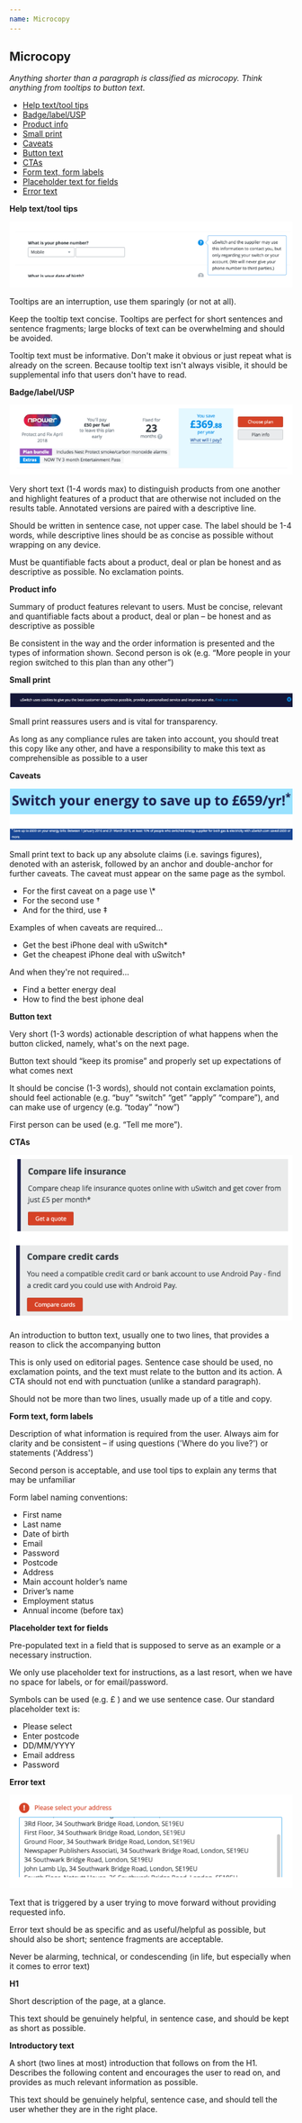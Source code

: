 ```yaml
---
name: Microcopy
---
```


## Microcopy

*Anything shorter than a paragraph is classified as microcopy. Think anything from tooltips to button text.* 

<ul class='table-of-contents'>
<li><a href="#Help text/tool tips">Help text/tool tips</a></li>
<li><a href="#Badge/label/USP">Badge/label/USP</a></li>
<li><a href="#Product info">Product info</a></li>
<li><a href="#Small print">Small print</a></li>
<li><a href="#Caveats">Caveats</a></li>
<li><a href="#Button text">Button text</a></li>
<li><a href="#CTAs">CTAs</a></li>
<li><a href="#Form text, form labels">Form text, form labels</a></li>
<li><a href="#Placeholder text for fields">Placeholder text for fields</a></li>
<li><a href="#Error text">Error text</a></li>
</ul>

<span id="Help text/tool tips"></span>
**Help text/tool tips** 

<img alt="image" class="us-img--full trailered" src="/images/tooltip.png">

Tooltips are an interruption, use them sparingly (or not at all).  

Keep the tooltip text concise. Tooltips are perfect for short sentences and sentence fragments; large blocks of text can be overwhelming and should be avoided.

Tooltip text must be informative. Don't make it obvious or just repeat what is already on the screen. Because tooltip text isn't always visible, it should be supplemental info that users don't have to read.  

<span id="Badge/label/USP"></span>
**Badge/label/USP**

<img alt="image" class="us-img--full trailered" src="/images/badge-label-usp.png">

Very short text (1-4 words max) to distinguish products from one another and highlight features of a product that are otherwise not included on the results table. Annotated versions are paired with a descriptive line.

Should be written in sentence case, not upper case. The label should be 1-4 words, while descriptive lines should be as concise as possible without wrapping on any device.

Must be quantifiable facts about a product, deal or plan  be honest and as descriptive as possible. No exclamation points.

<span id="Product info"></span>
**Product info**

Summary of product features relevant to users. Must be concise, relevant and quantifiable facts about a product, deal or plan – be honest and as descriptive as possible

Be consistent in the way and the order information is presented and the types of information shown. Second person is ok (e.g. “More people in your region switched to this plan than any other”)

<span id="Small print"></span>
**Small print**

<img alt="image" class="us-img--full trailered" src="/images/tsandcs.png">

Small print reassures users and is vital for transparency.  

As long as any compliance rules are taken into account, you should treat this copy like any other, and have a responsibility to make this text as comprehensible as possible to a user

<span id="Caveats"></span>
**Caveats** 

<img alt="image" class="us-img--full trailered" src="/images/caveat.png">

Small print text to back up any absolute claims (i.e. savings figures), denoted with an asterisk, followed by an anchor and double-anchor for further caveats. The caveat must appear on the same page as the symbol. 

<ul>
<li>For the first caveat on a page use \*</li>
<li>For the second use &#8224;</li>
<li>And for the third, use &#8225;</li>
</ul>

Examples of when caveats are required...

<ul>
	<li>Get the best iPhone deal with uSwitch*</li>
	<li>Get the cheapest iPhone deal with uSwitch&#8224;</li>
</ul>

And when they're not required...
<ul>
	<li>Find a better energy deal</li>
	<li>How to find the best iphone deal</li>
</ul>

<span id="Button text"></span>
**Button text**

Very short (1-3 words) actionable description of what happens when the button clicked, namely, what's on the next page. 

Button text should “keep its promise” and properly set up expectations of what comes next

It should be concise (1-3 words), should not contain exclamation points, should feel actionable (e.g. “buy” “switch” “get” “apply” “compare”), and can make use of urgency (e.g. “today” “now”)

First person can be used (e.g. “Tell me more”).

<span id="CTAs"></span>
**CTAs** 

<div class="us-grid-row">
  <div class="us-col-md-10">
    <img alt="image" class="us-img--full trailered" src="/images/CTAs.png">
  </div>
</div>

An introduction to button text, usually one to two lines, that provides a reason to click the accompanying button

This is only used on editorial pages. Sentence case should be used, no exclamation points, and the text must relate to the button and its action. A CTA should not end with punctuation (unlike a standard paragraph).

Should not be more than two lines, usually made up of a title and copy.

<span id="Form text, form labels"></span>
**Form text, form labels** 

Description of what information is required from the user. Always aim for clarity and be consistent – if using questions ('Where do you live?') or statements ('Address')

Second person is acceptable, and use tool tips to explain any terms that may be unfamiliar

Form label naming conventions:
- First name 
- Last name
- Date of birth 
- Email 
- Password
- Postcode 
- Address 
- Main account holder’s name
- Driver’s name
- Employment status
- Annual income (before tax)

<span id="Placeholder text for fields"></span>
**Placeholder text for fields** 

Pre-populated text in a field that is supposed to serve as an example or a necessary instruction. 

We only use placeholder text for instructions, as a last resort, when we have no space for labels, or for email/password. 

Symbols can be used (e.g. £ ) and we use sentence case. Our standard placeholder text is:

- Please select
- Enter postcode
- DD/MM/YYYY
- Email address
- Password

<span id="Error text"></span>
**Error text**

<img alt="image" class="us-img--full trailered" src="/images/error-texts.png">

Text that is triggered by a user trying to move forward without providing requested info.

Error text should be as specific and as useful/helpful as possible, but should also be short; sentence fragments are acceptable.

Never be alarming, technical, or condescending (in life, but especially when it comes to error text)

<span id="H1"></span>
**H1** 

Short description of the page, at a glance. 

This text should be genuinely helpful, in sentence case, and should be kept as short as possible.

<span id="H1"></span>
**Introductory text**

A short (two lines at most) introduction that follows on from the H1. Describes the following content and encourages the user to read on, and provides as much relevant information as possible. 

This text should be genuinely helpful, sentence case, and should tell the user whether they are in the right place. 